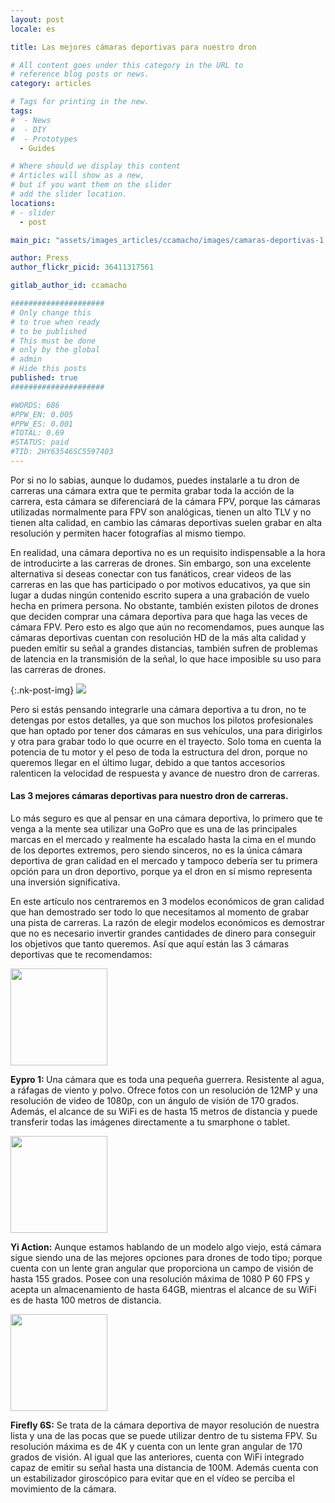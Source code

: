 ```yaml
---
layout: post
locale: es

title: Las mejores cámaras deportivas para nuestro dron

# All content goes under this category in the URL to
# reference blog posts or news.
category: articles

# Tags for printing in the new.
tags:
#  - News
#  - DIY
#  - Prototypes
  - Guides

# Where should we display this content
# Articles will show as a new,
# but if you want them on the slider
# add the slider location.
locations:
# - slider
  - post

main_pic: "assets/images_articles/ccamacho/images/camaras-deportivas-1.jpg"

author: Press
author_flickr_picid: 36411317561

gitlab_author_id: ccamacho

#####################
# Only change this
# to true when ready
# to be published
# This must be done
# only by the global
# admin
# Hide this posts
published: true
#####################

#WORDS: 686
#PPW_EN: 0.005
#PPW_ES: 0.001
#TOTAL: 0.69
#STATUS: paid
#TID: 2HY63546SC5597403
---
```


Por si no lo sabias, aunque lo dudamos, 
puedes instalarle a tu dron de carreras una cámara extra que te permita
grabar toda la acción de la carrera, esta cámara se diferenciará de
la cámara FPV, porque las cámaras utilizadas normalmente para FPV
son analógicas, tienen un alto TLV y no tienen alta calidad, en
cambio las cámaras deportivas suelen grabar en alta resolución y
permiten hacer fotografías al mismo tiempo.

En realidad, una cámara deportiva no es un requisito indispensable a la hora
de introducirte a las carreras de drones. Sin embargo, son una excelente 
alternativa si deseas conectar con tus fanáticos, crear videos
de las carreras en las que has participado o por motivos educativos,
ya que sin lugar a dudas ningún contenido escrito supera a una grabación de vuelo
hecha en primera persona. No obstante, también existen pilotos de drones que 
deciden comprar una cámara deportiva para que haga las veces de cámara FPV.
Pero esto es algo que aún no recomendamos, pues aunque las cámaras deportivas cuentan
con resolución HD de la más alta calidad y pueden emitir su señal a grandes 
distancias, también sufren de problemas de latencia en la transmisión de la
señal, lo que hace imposible su uso para las carreras de drones.

{:.nk-post-img}
<img src="/assets/images_articles/{{ page.gitlab_author_id }}/images/camaras-deportivas-2.jpg">

Pero si estás pensando integrarle una cámara deportiva a tu dron, no te 
detengas por estos detalles, ya que son muchos los pilotos profesionales que
han optado por tener dos cámaras en sus vehículos, una para dirigirlos y otra
para grabar todo lo que ocurre en el trayecto. Solo toma en cuenta la potencia
de tu motor y el peso de toda la estructura del dron, porque no queremos
llegar en el último lugar, debido a que tantos accesorios ralenticen
la velocidad de respuesta y avance de nuestro dron de carreras.

#### Las 3 mejores cámaras deportivas para nuestro dron de carreras.

Lo más seguro es que al pensar en una cámara deportiva, lo primero que 
te venga a la mente sea utilizar una GoPro que es una de las principales
marcas en el 
mercado y realmente ha escalado hasta la cima en el mundo de los deportes 
extremos, pero siendo sinceros, no es la única cámara deportiva
de gran calidad en el mercado y tampoco debería ser tu primera opción para
un dron deportivo, porque ya el dron en sí mismo representa una inversión
significativa.

En este artículo nos centraremos en 3 modelos económicos de gran calidad que
han demostrado ser todo lo que necesitamos al momento de grabar una pista de
carreras. La razón de elegir modelos
económicos es demostrar que no es necesario invertir grandes cantidades 
de dinero para conseguir los objetivos que tanto queremos. Así que aquí están
las 3 cámaras deportivas que te recomendamos:

<div class="nk-post-text mt-0">
    <img style="height: 155px;" class="float-left mt-0" src="/assets/images_articles/{{ page.gitlab_author_id }}/images/eypro-1.jpg" alt="">
        <p class="text-white">
<strong>Eypro 1: </strong> Una cámara que es toda una pequeña guerrera. 
Resistente al agua, a ráfagas de viento y polvo. 
Ofrece fotos con un resolución de 12MP y una resolución de video de 1080p,
con un ángulo de visión de 170 grados. Además, el alcance de su WiFi es de
hasta 15 metros de distancia y puede transferir todas las imágenes directamente
a tu smarphone o tablet.
</p>
</div>

<div class="nk-post-text mt-0">
    <img style="height: 155px;" class="float-right mt-0" src="/assets/images_articles/{{ page.gitlab_author_id }}/images/yi-action.jpg" alt="">
        <p class="text-white">
<strong>Yi Action:</strong> Aunque estamos hablando de un modelo algo viejo, 
está cámara sigue siendo una de las mejores opciones para drones de todo tipo;
porque cuenta con un lente gran angular que proporciona un campo de visión de
hasta 155 grados. Posee con una resolución máxima de 1080 P 60 FPS y acepta un
almacenamiento de hasta 64GB, mientras el alcance de su WiFi es de 
hasta 100 metros de distancia.
</p>
</div>

<div class="nk-post-text mt-0">
    <img style="height: 155px;" class="float-left mt-0" src="/assets/images_articles/{{ page.gitlab_author_id }}/images/firefly-6s.jpg" alt="">
        <p class="text-white">
<strong>Firefly 6S:</strong> Se trata de la cámara deportiva de mayor 
resolución de nuestra lista y una de las pocas que se puede utilizar dentro 
de tu sistema FPV. Su resolución máxima es de 4K y cuenta con un lente gran
angular de 170 grados de visión. Al igual que las anteriores, cuenta con WiFi 
integrado capaz de emitir su señal hasta una distancia de 100M. 
Además cuenta con un estabilizador giroscópico para evitar que en el vídeo se perciba
el movimiento de la cámara. 
</p>
</div>
